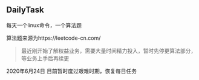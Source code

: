 ## DailyTask
每天一个linux命令，一个算法题

算法题来源为https://leetcode-cn.com/

>最近刚开始了解权益业务，需要大量时间精力投入，暂时先停更算法部分，等业务上手后再续更

2020年6月24日
目前暂时度过艰难时期，恢复每日任务